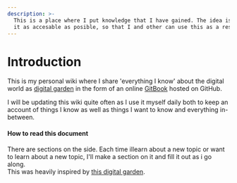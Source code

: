 ```yaml
---
description: >-
  This is a place where I put knowledge that I have gained. The idea is to make
  it as accesable as posible, so that I and other can use this as a resource.
---
```


# Introduction

This is my personal wiki where I share 'everything I know' about the digital world as [digital garden](https://www.reddit.com/r/DigitalGardens/) in the form of an online [GitBook](https://app.gitbook.com/@ezracitron/s/everything-i-know/~/drafts/-MhJTm4D84VVaQ1-sBf-/gitbook) hosted on GitHub. 

I will be updating this wiki quite often as I use it myself daily both to keep an account of things I know as well as things I want to know and everything in-between.

#### How to read this document

There are sections on the side. Each time iIlearn about a new topic or want to learn about a new topic, I'll make a section on it and fill it out as i go along.   
This was heavily inspired by [this digital garden](https://wiki.nikitavoloboev.xyz/macos/macos-apps).

